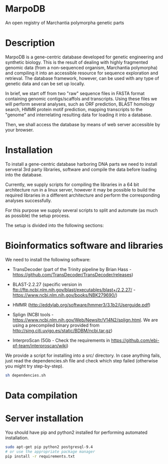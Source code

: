 # MarpoDB
An open registry of Marchantia polymorpha genetic parts

# Description
MarpoDB is a gene-centric database developed for genetic engineering and synthetic biology. This is the result of dealing with highly fragmented genomic data (from a non-sequenced organism, Marchantia polymorpha) and compiling it into an accessible resource for sequence exploration and retrieval. The database framework, however, can be used with any type of genetic data and can be set up locally.

In brief, we start off from two "raw" sequence files in FASTA format containing genomic contigs/scaffols and transcripts. Using these files we will perform several analyses, such as ORF prediction, BLAST homology search, HMMR protein motif prediction, mapping transcripts to the "genome" and interrelating resulting data for loading it into a database.

Then, we shall access the database by means of web server accessible by your browser.

# Installation
To install a gene-centric database harboring DNA parts we need to install serveral 3rd party libraries, software and compile the data before loading into the database. 

Currently, we supply scripts for compiling the libraries in a 64 bit architecture run in a linux server, however it may be possible to build the required libraries in a different architecture and perform the corresponding analyses successfully.

For this purpose we supply several scripts to split and automate (as much as possible) the setup process.

The setup is divided into the following sections:

# Bioinformatics software and libraries

We need to install the following software:

- TransDecoder (part of the Trinity pipeline by Brian Hass -https://github.com/TransDecoder/TransDecoder/releases)

- BLAST-2.2.27 (specific version in ftp://ftp.ncbi.nlm.nih.gov/blast/executables/blast+/2.2.27/ - https://www.ncbi.nlm.nih.gov/books/NBK279690/)

- HMMR (http://eddylab.org/software/hmmer3/3.1b2/Userguide.pdf)

- Splign (NCBI tools - https://www.ncbi.nlm.nih.gov/Web/Newsltr/V14N2/splign.html. We are using a precompiled binary provided from http://sing.citi.uvigo.es/static/BDBM/ncbi.tar.gz)

- InterproScan (5Gb - Check the requirements in https://github.com/ebi-pf-team/interproscan/wiki)

We provide a script for installing into a src/ directory. In case anything fails, just read the dependencies.sh file and check which step failed (otherwise you might try step-by-step).

```bash
sh dependencies.sh
```

# Data compilation




# Server installation

You should have pip and python2 installed for performing automated installation.
```bash
sudo apt-get pip python2 postgresql-9.4
# or use the appropriate package manager
pip install -r requirements.txt

```

